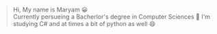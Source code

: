 > Hi, My name is Maryam :grinning:  
> Currently persueing a Bacherlor's degree in Computer Sciences  🥕
> I'm studying C# and at times a bit of python as well  😄
